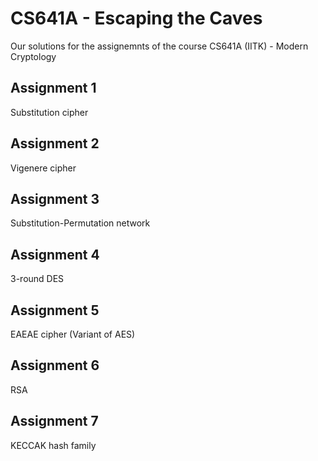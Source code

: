 # CS641A - Escaping the Caves
 Our solutions for the assignemnts of the course CS641A  (IITK) - Modern Cryptology

## Assignment 1
Substitution cipher

## Assignment 2
Vigenere cipher

## Assignment 3
Substitution-Permutation network

## Assignment 4
3-round DES

## Assignment 5
EAEAE cipher (Variant of AES)

## Assignment 6
RSA

## Assignment 7
KECCAK hash family
